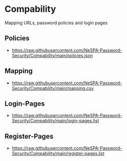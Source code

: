 # Compability
Mapping URLs, password policies and login pages


## Policies
- https://raw.githubusercontent.com/NeSPA-Password-Security/Compability/main/policies.json

## Mapping
- https://raw.githubusercontent.com/NeSPA-Password-Security/Compability/main/mapping.csv

## Login-Pages
- https://raw.githubusercontent.com/NeSPA-Password-Security/Compability/main/login-pages.list

## Register-Pages
- https://raw.githubusercontent.com/NeSPA-Password-Security/Compability/main/register-pages.list
